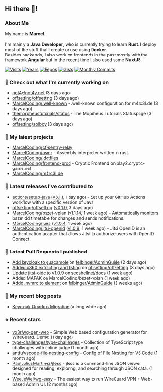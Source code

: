 ## Hi there 👋!




### About Me

My name is **Marcel**.
<br><br>
I'm mainly a **Java Developer**, who is currently trying to learn **Rust**. I deploy most of the stuff that I create or use using **Docker**.
<br>
Besides backends, I also work on frontends in the past mostly with the framework **Angular** but in the recent time I also used some **NuxtJS**. 

[![Visits](https://badges.pufler.dev/visits/MarcelCoding/MarcelCoding?style=flat-square&color=black&logo=github)](https://github.com/MarcelCoding)
[![Years](https://badges.pufler.dev/years/MarcelCoding?style=flat-square&color=black&logo=github)](https://github.com/MarcelCoding)
[![Repos](https://badges.pufler.dev/repos/MarcelCoding?style=flat-square&color=black&logo=github)](https://github.com/MarcelCoding?tab=repositories)
[![Gists](https://badges.pufler.dev/gists/MarcelCoding?style=flat-square&color=black&logo=github)](https://gist.github.com/MarcelCoding)
[![Monthly Commits](https://badges.pufler.dev/commits/monthly/MarcelCoding?style=flat-square&color=black&logo=github)](https://github.com/MarcelCoding)

### 👷 Check out what I'm currently working on

- [not4y/not4y.net](https://github.com/not4y/not4y.net) (3 days ago)
- [offsetting/offsetting](https://github.com/offsetting/offsetting) (3 days ago)
- [MarcelCoding/.well-known](https://github.com/MarcelCoding/.well-known) - .well-known configuration for m4rc3l.de (3 days ago)
- [themorpheustutorials/status](https://github.com/themorpheustutorials/status) - The Moprheus Tutorials Statuspage (3 days ago)
- [offsetting/soiboy](https://github.com/offsetting/soiboy) (3 days ago)

### 🌱 My latest projects

- [MarcelCoding/cf-sentry-relay](https://github.com/MarcelCoding/cf-sentry-relay)
- [MarcelCoding/asmr](https://github.com/MarcelCoding/asmr) - Assembly interpreter written in rust.
- [MarcelCoding/.dotfiles](https://github.com/MarcelCoding/.dotfiles)
- [MarcelCoding/frontend-prod](https://github.com/MarcelCoding/frontend-prod) - Cryptic Frontend on play2.cryptic-game.net
- [MarcelCoding/m4rc3l.de](https://github.com/MarcelCoding/m4rc3l.de)

### 🔭 Latest releases I've contributed to

- [actions/setup-java](https://github.com/actions/setup-java) ([v3.1.1](https://github.com/actions/setup-java/releases/tag/v3.1.1), 1 day ago) - Set up your GitHub Actions workflow with a specific version of Java
- [offsetting/offsetting](https://github.com/offsetting/offsetting) ([v0.1.0](https://github.com/offsetting/offsetting/releases/tag/v0.1.0), 3 days ago)
- [MarcelCoding/bszet-vplan](https://github.com/MarcelCoding/bszet-vplan) ([v1.1.14](https://github.com/MarcelCoding/bszet-vplan/releases/tag/v1.1.14), 1 week ago) - Automatically monitors bszet dd timetable for changes and sends notifications.
- [MarcelCoding/luna](https://github.com/MarcelCoding/luna) ([v1.0.4](https://github.com/MarcelCoding/luna/releases/tag/v1.0.4), 1 week ago)
- [MarcelCoding/jitsi-openid](https://github.com/MarcelCoding/jitsi-openid) ([v1.0.9](https://github.com/MarcelCoding/jitsi-openid/releases/tag/v1.0.9), 1 week ago) - Jitsi OpenID is an authentication adapter that allows Jitsi to authorize users with OpenID Connect.

### 🔨 Latest Pull Requests I published

- [Add keycloak to guacamole](https://github.com/felbinger/AdminGuide/pull/66) on [felbinger/AdminGuide](https://github.com/felbinger/AdminGuide) (2 days ago)
- [Added x360 extracting and listing](https://github.com/offsetting/offsetting/pull/1) on [offsetting/offsetting](https://github.com/offsetting/offsetting) (3 days ago)
- [Update jitsi-oidc to v1.0.9](https://github.com/secshellnet/docs/pull/10) on [secshellnet/docs](https://github.com/secshellnet/docs) (1 week ago)
- [Added MAFAK](https://github.com/MarcelCoding/bszet-vplan/pull/107) on [MarcelCoding/bszet-vplan](https://github.com/MarcelCoding/bszet-vplan) (1 week ago)
- [Addd .nvmrc to element](https://github.com/felbinger/AdminGuide/pull/63) on [felbinger/AdminGuide](https://github.com/felbinger/AdminGuide) (2 weeks ago)

### 📜 My recent blog posts

- [Keycloak Quarkus Migration](https://m4rc3l.de/blog/keycloak-quarkus-migration) (a long while ago)

### ⭐ Recent stars

- [vx3r/wg-gen-web](https://github.com/vx3r/wg-gen-web) - Simple Web based configuration generator for WireGuard. Demo: (1 day ago)
- [type-challenges/type-challenges](https://github.com/type-challenges/type-challenges) - Collection of TypeScript type challenges with online judge (1 month ago)
- [antfu/vscode-file-nesting-config](https://github.com/antfu/vscode-file-nesting-config) - Config of File Nesting for VS Code (1 month ago)
- [PaulJuliusMartinez/jless](https://github.com/PaulJuliusMartinez/jless) - jless is a command-line JSON viewer designed for reading, exploring, and searching through JSON data. (1 month ago)
- [WeeJeWel/wg-easy](https://github.com/WeeJeWel/wg-easy) - The easiest way to run WireGuard VPN &#43; Web-based Admin UI. (2 months ago)

